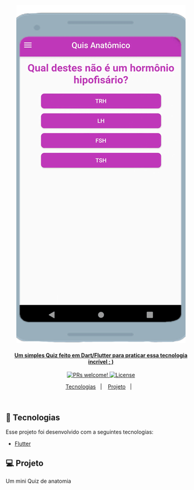 

<center><a href="https://github.com/moraesnicol/Quiz/blob/master/quizgif.gif"><img src="https://github.com/moraesnicol/Quiz/blob/master/quizgif.gif" title="quiz"></center>


                            
    

<h4 align="center">
Um simples Quiz feito em Dart/Flutter para praticar essa tecnologia incrível ; )
</h4>

<p align="center">
 <img src="https://img.shields.io/static/v1?label=PRs&message=welcome&color=7159c1&labelColor=000000" alt="PRs welcome!" />

  <img alt="License" src="https://img.shields.io/static/v1?label=license&message=MIT&color=7159c1&labelColor=000000">
</p>

<p align="center">
  <a href="#rocket-tecnologias">Tecnologias</a>&nbsp;&nbsp;&nbsp;|&nbsp;&nbsp;&nbsp;
  <a href="#-projeto">Projeto</a>&nbsp;&nbsp;&nbsp;|&nbsp;&nbsp;&nbsp;
 
</p>
<br>

## :rocket: Tecnologias

Esse projeto foi desenvolvido com a seguintes tecnologias:

- [Flutter](https://flutter.dev/)

## 💻 Projeto

Um mini Quiz de anatomia


    

